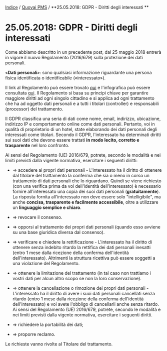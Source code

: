 [Indice](index.html) / [Quovai PMS](quovai-pms-it.md) / **25.05.2018: GDPR - Diritti degli interessati **

# 25.05.2018: GDPR - Diritti degli interessati



Come abbiamo descritto in un precedente post, dal 25 maggio 2018 entrerà in vigore il nuovo Regolamento (2016/679) sulla protezione dei dati personali.

«**Dati personali**»: sono qualsiasi informazione riguardante una persona fisica identificata o identificabile («interessato»).

Il link al Regolamento può essere trovato [qui](http://eur-lex.europa.eu/legal-content/IT/TXT/PDF/?uri=CELEX:32016R0679&from=EN) e l'infografica può essere consultata [qui](http://ec.europa.eu/justice/smedataprotect/index_en.htm). Il Regolamento si basa su principi chiave per garantire maggiore diritti ad ogni singolo cittadino e si applica ad ogni trattamento che ha ad oggetto dati personali e a tutti i titolari (controller) e responsabili (processor) del trattamento.

Il GDPR classifica una seria di dati come nome, email, indirizzo, ubicazione, indirizzo IP e comportamento online come dati personali. Pertanto, voi in qualità di proprietario di un hotel, state elaborando dei dati personali degli interessati come titolari. Secondo il GDPR, l'interessato ha determinati diritti sui suoi dati che devono essere trattati **in modo lecito, corretto e trasparente** nel loro confronto.

Ai sensi del Regolamento (UE) 2016/679, potrete, secondo le modalità e nei limiti previsti dalla vigente normativa, esercitare i seguenti  diritti:

- ⇒ accedere ai propri dati personali - L'interessato ha il diritto di ottenere dal titolare del trattamento la conferma che sia o meno in corso un trattamento di dati personali che lo riguardano. Quindi se viene richiesto (con una verifica prima da voi dell'identità dell'interessato) è necessario fornire all'interessato una copia dei suoi dati personali (**gratuitamente**). La risposta fornita all'interessato non deve essere solo "intelligibile", ma anche **concisa, trasparente e facilmente accessibile**, oltre a utilizzare un **linguaggio semplice e chiaro**.

- ⇒ revocare il consenso.

- ⇒ opporsi al trattamento dei propri dati personali (quando esso avviene su una base giuridica diversa dal consenso).

- ⇒ verificare e chiedere la rettificazione - L'interessato ha il diritto di ottenere senza indebito ritardo la rettifica dei dati personali inesatti (entro 1 mese dalla ricezione della conferma dell'identità dell'interessato). Altrimenti la struttura ricettiva può essere soggetti a una violazione del Regolamento.

- ⇒ ottenere la limitazione del trattamento (in tal caso non trattiamo i  vostri dati per alcun altro scopo se non la loro conservazione).

- ⇒ ottenere la cancellazione o rimozione dei propri dati personali - L'interessato ha il diritto di avere i suoi dati personali cancellati senza ritardo (entro 1 mese dalla ricezione della conferma dell'identità dell'interessato) e voi avete l'obbligo di cancellarli anche senza ritardo. Ai sensi del Regolamento (UE) 2016/679, potrete, secondo le modalità e nei limiti previsti dalla vigente normativa, esercitare i seguenti  diritti.

- ⇒ richiedere la portabilità dei dati;

- ⇒ proporre reclamo.

Le richieste vanno rivolte al Titolare del trattamento.